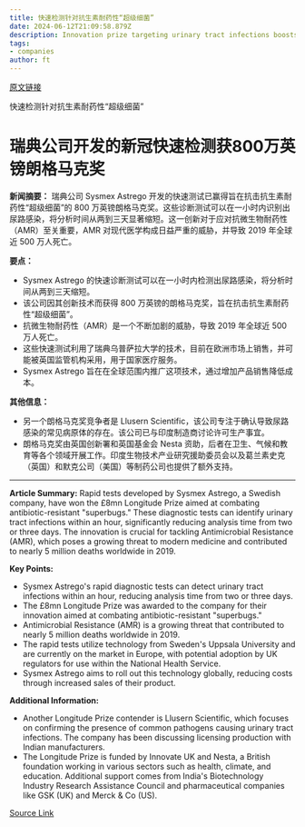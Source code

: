 ```yaml
---
title: 快速检测针对抗生素耐药性“超级细菌”
date: 2024-06-12T21:09:58.879Z
description: Innovation prize targeting urinary tract infections boosts effort to tackle pathogens that develop immunity to drugs
tags: 
- companies
author: ft
---
```


[原文链接](https://ft.com/content/67296b18-1de5-40bc-959b-7cf7283a7e76)

快速检测针对抗生素耐药性“超级细菌”

# 瑞典公司开发的新冠快速检测获800万英镑朗格马克奖

**新闻摘要：** 瑞典公司 Sysmex Astrego 开发的快速测试已赢得旨在抗击抗生素耐药性“超级细菌”的 800 万英镑朗格马克奖。这些诊断测试可以在一小时内识别出尿路感染，将分析时间从两到三天显著缩短。这一创新对于应对抗微生物耐药性（AMR）至关重要，AMR 对现代医学构成日益严重的威胁，并导致 2019 年全球近 500 万人死亡。

**要点：**
- Sysmex Astrego 的快速诊断测试可以在一小时内检测出尿路感染，将分析时间从两到三天缩短。
- 该公司因其创新技术而获得 800 万英镑的朗格马克奖，旨在抗击抗生素耐药性“超级细菌”。
- 抗微生物耐药性（AMR）是一个不断加剧的威胁，导致 2019 年全球近 500 万人死亡。
- 这些快速测试利用了瑞典乌普萨拉大学的技术，目前在欧洲市场上销售，并可能被英国监管机构采用，用于国家医疗服务。
- Sysmex Astrego 旨在在全球范围内推广这项技术，通过增加产品销售降低成本。

**其他信息：**
- 另一个朗格马克奖竞争者是 Llusern Scientific，该公司专注于确认导致尿路感染的常见病原体的存在。该公司已与印度制造商讨论许可生产事宜。
- 朗格马克奖由英国创新署和英国基金会 Nesta 资助，后者在卫生、气候和教育等各个领域开展工作。印度生物技术产业研究援助委员会以及葛兰素史克（英国）和默克公司（美国）等制药公司也提供了额外支持。

---

 **Article Summary:** Rapid tests developed by Sysmex Astrego, a Swedish company, have won the £8mn Longitude Prize aimed at combating antibiotic-resistant "superbugs." These diagnostic tests can identify urinary tract infections within an hour, significantly reducing analysis time from two or three days. The innovation is crucial for tackling Antimicrobial Resistance (AMR), which poses a growing threat to modern medicine and contributed to nearly 5 million deaths worldwide in 2019.

**Key Points:**
- Sysmex Astrego's rapid diagnostic tests can detect urinary tract infections within an hour, reducing analysis time from two or three days.
- The £8mn Longitude Prize was awarded to the company for their innovation aimed at combating antibiotic-resistant "superbugs."
- Antimicrobial Resistance (AMR) is a growing threat that contributed to nearly 5 million deaths worldwide in 2019.
- The rapid tests utilize technology from Sweden's Uppsala University and are currently on the market in Europe, with potential adoption by UK regulators for use within the National Health Service.
- Sysmex Astrego aims to roll out this technology globally, reducing costs through increased sales of their product.

**Additional Information:**
- Another Longitude Prize contender is Llusern Scientific, which focuses on confirming the presence of common pathogens causing urinary tract infections. The company has been discussing licensing production with Indian manufacturers.
- The Longitude Prize is funded by Innovate UK and Nesta, a British foundation working in various sectors such as health, climate, and education. Additional support comes from India's Biotechnology Industry Research Assistance Council and pharmaceutical companies like GSK (UK) and Merck & Co (US).

[Source Link](https://ft.com/content/67296b18-1de5-40bc-959b-7cf7283a7e76)


